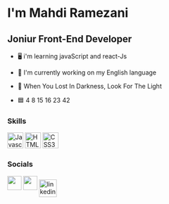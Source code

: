 I'm Mahdi Ramezani
===============================

Joniur Front-End Developer
-----------------------------

*   🖥️  i'm learning javaScript and react-Js
*   🚀  I'm currently working on my English language

*   🤝 When You Lost In Darkness, Look For The Light 
*   🟦 4 8 15 16 23 42
                  
### Skills
<p align="left">
<a href="https://developer.mozilla.org/en-US/docs/Web/JavaScript" target="_blank" rel="noreferrer"><img src="https://raw.githubusercontent.com/danielcranney/readme-generator/main/public/icons/skills/javascript-colored.svg" width="36" height="36" alt="Javascript" /></a>
  <a href="https://developer.mozilla.org/en-US/docs/Glossary/HTML5" target="_blank" rel="noreferrer"><img src="https://raw.githubusercontent.com/danielcranney/readme-generator/main/public/icons/skills/html5-colored.svg" width="36" height="36" alt="HTML5" /></a>
    <a href="https://developer.mozilla.org/en-US/docs/Web/CSS" target="_blank" rel="noreferrer"><img src="https://raw.githubusercontent.com/danielcranney/readme-generator/main/public/icons/skills/css3-colored.svg" width="36" height="36" alt="CSS3" /></a>

</p>
                    
### Socials
                  
<p align="left">
    <a href="https://www.instagram.com/mahdiramezani_8" target="_blank" rel="noreferrer"><img src="https://raw.githubusercontent.com/danielcranney/readme-generator/main/public/icons/socials/instagram.svg" width="32" height="32" /></a>  
<a href="https://www.github.com/MahdiRamezani8" target="_blank" rel="noreferrer"><img src="https://raw.githubusercontent.com/danielcranney/readme-generator/main/public/icons/socials/github-dark.svg" width="32" height="32" /></a>
<a href="https://t.me/mahdiramezani_8">
    <img align="center" src="https://img.icons8.com/color/344/telegram-app--v1.png" alt="linkedin" height="40" width="40" />
</a>
